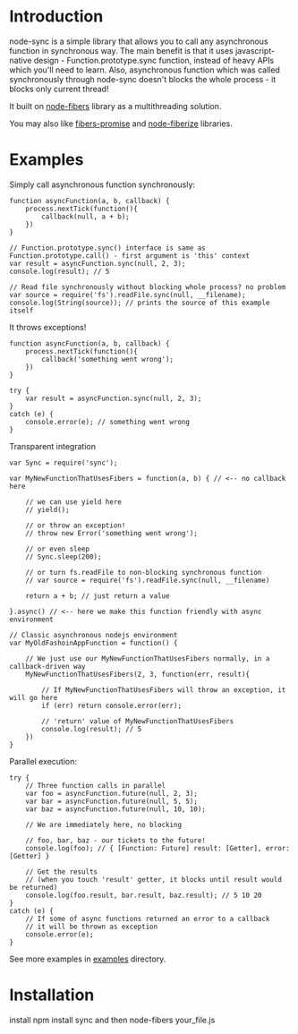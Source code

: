 
# Introduction
node-sync is a simple library that allows you to call any asynchronous function in synchronous way. The main benefit is that it uses javascript-native design - Function.prototype.sync function, instead of heavy APIs which you'll need to learn. Also, asynchronous function which was called synchronously through node-sync doesn't blocks the whole process - it blocks only current thread!

It built on [node-fibers](https://github.com/laverdet/node-fibers) library as a multithreading solution.

You may also like [fibers-promise](https://github.com/lm1/node-fibers-promise) and [node-fiberize](https://github.com/lm1/node-fiberize) libraries.

# Examples
Simply call asynchronous function synchronously:

	function asyncFunction(a, b, callback) {
		process.nextTick(function(){
			callback(null, a + b);
		})
	}
	
	// Function.prototype.sync() interface is same as Function.prototype.call() - first argument is 'this' context
	var result = asyncFunction.sync(null, 2, 3);
	console.log(result); // 5
	
	// Read file synchronously without blocking whole process? no problem
	var source = require('fs').readFile.sync(null, __filename);
    console.log(String(source)); // prints the source of this example itself

It throws exceptions!

	function asyncFunction(a, b, callback) {
		process.nextTick(function(){
			callback('something went wrong');
		})
	}
	
	try {
		var result = asyncFunction.sync(null, 2, 3);
	}
	catch (e) {
		console.error(e); // something went wrong
	}

Transparent integration

	var Sync = require('sync');

	var MyNewFunctionThatUsesFibers = function(a, b) { // <-- no callback here
		
		// we can use yield here
		// yield();
		
		// or throw an exception!
		// throw new Error('something went wrong');
		
		// or even sleep
		// Sync.sleep(200);
		
		// or turn fs.readFile to non-blocking synchronous function
		// var source = require('fs').readFile.sync(null, __filename)
		
		return a + b; // just return a value
		
	}.async() // <-- here we make this function friendly with async environment
	
	// Classic asynchronous nodejs environment
	var MyOldFashoinAppFunction = function() {
		
		// We just use our MyNewFunctionThatUsesFibers normally, in a callback-driven way
		MyNewFunctionThatUsesFibers(2, 3, function(err, result){
			
			// If MyNewFunctionThatUsesFibers will throw an exception, it will go here
			if (err) return console.error(err);
			
			// 'return' value of MyNewFunctionThatUsesFibers
			console.log(result); // 5
		})
	}

Parallel execution:
	
	try {
		// Three function calls in parallel
		var foo = asyncFunction.future(null, 2, 3);
		var bar = asyncFunction.future(null, 5, 5);
		var baz = asyncFunction.future(null, 10, 10);
		
		// We are immediately here, no blocking
		
		// foo, bar, baz - our tickets to the future!
	    console.log(foo); // { [Function: Future] result: [Getter], error: [Getter] }
		
		// Get the results
		// (when you touch 'result' getter, it blocks until result would be returned)
		console.log(foo.result, bar.result, baz.result); // 5 10 20
	}
	catch (e) {
		// If some of async functions returned an error to a callback
		// it will be thrown as exception
		console.error(e);
	}
	
See more examples in [examples](https://github.com/0ctave/node-sync/tree/master/examples) directory.

# Installation
install
	npm install sync
and then
	node-fibers your_file.js